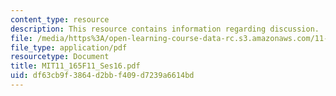 ```yaml
---
content_type: resource
description: This resource contains information regarding discussion.
file: /media/https%3A/open-learning-course-data-rc.s3.amazonaws.com/11-165-infrastructure-and-energy-technology-challenges-fall-2011/df63cb9f3864d2bbf409d7239a6614bd_MIT11_165F11_Ses16.pdf
file_type: application/pdf
resourcetype: Document
title: MIT11_165F11_Ses16.pdf
uid: df63cb9f-3864-d2bb-f409-d7239a6614bd
---
```

